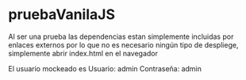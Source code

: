 # pruebaVanilaJS


Al ser una prueba las dependencias estan simplemente incluidas por enlaces externos por lo que no es necesario ningún tipo de despliege, simplemente abrir index.html en el navegador

El usuario mockeado es
	Usuario: 	admin
	Contraseña: admin